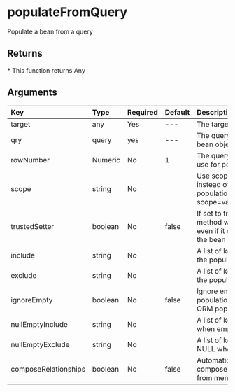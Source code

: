 # populateFromQuery

Populate a bean from a query

## Returns

\* This function returns Any

## Arguments

| Key | Type | Required | Default | Description |
| :--- | :--- | :--- | :--- | :--- |
| target | any | Yes | --- | The target to populate |
| qry | query | yes | --- | The query to populate the bean object with |
| rowNumber | Numeric | No | 1 | The query row number to use for population |
| scope | string | No |  | Use scope injection instead of setters population. Ex: scope=variables.instance. |
| trustedSetter | boolean | No | false | If set to true, the setter method will be called even if it does not exist in the bean |
| include | string | No |  | A list of keys to include in the population |
| exclude | string | No |  | A list of keys to exclude in the population |
| ignoreEmpty | boolean | No | false | Ignore empty values on populations, great for ORM population |
| nullEmptyInclude | string | No |  | A list of keys to NULL when empty |
| nullEmptyExclude | string | No |  | A list of keys to NOT NULL when empty |
| composeRelationships | boolean | No | false | Automatically attempt to compose relationships from memento |

